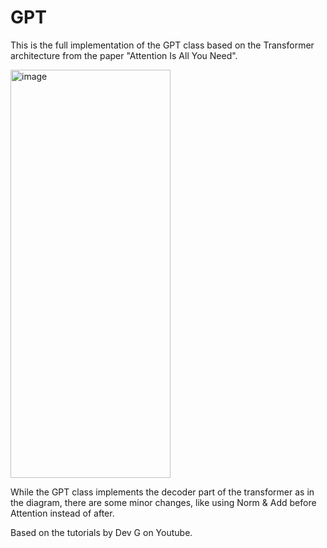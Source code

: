 # GPT

This is the full implementation of the GPT class based on the Transformer architecture from the paper "Attention Is All You Need".

<img width="256" height="653" alt="image" src="https://github.com/user-attachments/assets/28b2edc5-e7e8-44c4-81a0-4e6d6cb31965" />

While the GPT class implements the decoder part of the transformer as in the diagram, there are some minor changes, like using Norm & Add before Attention instead of after.

Based on the tutorials by Dev G on Youtube.
